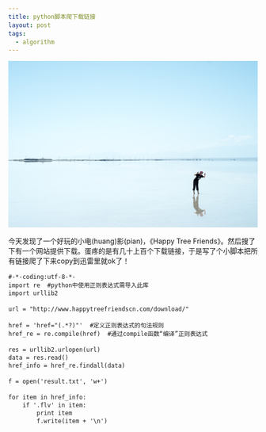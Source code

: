 ```yaml
---
title: python脚本爬下载链接
layout: post
tags:
  - algorithm
---
```


![](/media/files/2014/10/11_3.jpg)

今天发现了一个好玩的小电(huang)影(pian)，《Happy Tree Friends》。然后搜了下有一个网站提供下载。蛋疼的是有几十上百个下载链接，于是写了个小脚本把所有链接爬了下来copy到迅雷里就ok了！

    #-*-coding:utf-8-*-
    import re  #python中使用正则表达式需导入此库
    import urllib2

    url = "http://www.happytreefriendscn.com/download/"

    href = 'href="(.*?)"'  #定义正则表达式的句法规则
    href_re = re.compile(href)  #通过compile函数“编译”正则表达式

    res = urllib2.urlopen(url)
    data = res.read()
    href_info = href_re.findall(data)

    f = open('result.txt', 'w+')

    for item in href_info:
        if '.flv' in item:
            print item
            f.write(item + '\n')

